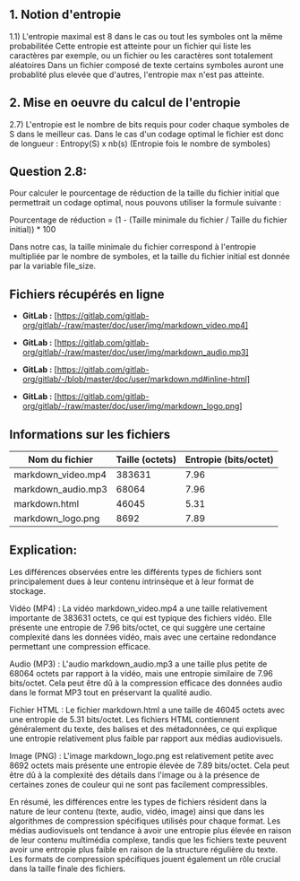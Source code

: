## 1. Notion d'entropie

1.1) L'entropie maximal est 8 dans le cas ou tout les symboles ont la même probabilitée 
Cette entropie est atteinte pour un fichier qui liste les caractères par exemple, ou un fichier ou les caractères sont totalement aléatoires 
Dans un fichier composé de texte certains symboles auront une probablité plus elevée que d'autres, l'entropie max n'est pas atteinte.

## 2. Mise en oeuvre du calcul de l'entropie 

2.7) L'entropie est le nombre de bits requis pour coder chaque symboles de S dans le meilleur cas.
Dans le cas d'un codage optimal le fichier est donc de longueur : Entropy(S) x nb(s) 
(Entropie fois le nombre de symboles)

## Question 2.8:
Pour calculer le pourcentage de réduction de la taille du fichier initial que permettrait un codage optimal, nous pouvons utiliser la formule suivante :

Pourcentage de réduction = (1 - (Taille minimale du fichier / Taille du fichier initial)) * 100

Dans notre cas, la taille minimale du fichier correspond à l'entropie multipliée par le nombre de symboles, et la taille du fichier initial est donnée par la variable file_size.

## Fichiers récupérés en ligne

- **GitLab :** [https://gitlab.com/gitlab-org/gitlab/-/raw/master/doc/user/img/markdown_video.mp4]
- **GitLab :** [https://gitlab.com/gitlab-org/gitlab/-/raw/master/doc/user/img/markdown_audio.mp3]
- **GitLab :** [https://gitlab.com/gitlab-org/gitlab/-/blob/master/doc/user/markdown.md#inline-html]

- **GitLab :** [https://gitlab.com/gitlab-org/gitlab/-/raw/master/doc/user/img/markdown_logo.png]

## Informations sur les fichiers

| Nom du fichier           | Taille (octets) | Entropie (bits/octet) |
|--------------------------|-----------------|-----------------------|
| markdown_video.mp4       | 383631          | 7.96                  |
| markdown_audio.mp3       | 68064           | 7.96                  |
| markdown.html            | 46045           | 5.31                  |
| markdown_logo.png        | 8692            | 7.89                  |

## Explication: 
Les différences observées entre les différents types de fichiers sont principalement dues à leur contenu intrinsèque et à leur format de stockage.

Vidéo (MP4) : La vidéo markdown_video.mp4 a une taille relativement importante de 383631 octets, ce qui est typique des fichiers vidéo. Elle présente une entropie de 7.96 bits/octet, ce qui suggère une certaine complexité dans les données vidéo, mais avec une certaine redondance permettant une compression efficace.

Audio (MP3) : L'audio markdown_audio.mp3 a une taille plus petite de 68064 octets par rapport à la vidéo, mais une entropie similaire de 7.96 bits/octet. Cela peut être dû à la compression efficace des données audio dans le format MP3 tout en préservant la qualité audio.

Fichier HTML : Le fichier markdown.html a une taille de 46045 octets avec une entropie de 5.31 bits/octet. Les fichiers HTML contiennent généralement du texte, des balises et des métadonnées, ce qui explique une entropie relativement plus faible par rapport aux médias audiovisuels.

Image (PNG) : L'image markdown_logo.png est relativement petite avec 8692 octets mais présente une entropie élevée de 7.89 bits/octet. Cela peut être dû à la complexité des détails dans l'image ou à la présence de certaines zones de couleur qui ne sont pas facilement compressibles.

En résumé, les différences entre les types de fichiers résident dans la nature de leur contenu (texte, audio, vidéo, image) ainsi que dans les algorithmes de compression spécifiques utilisés pour chaque format. Les médias audiovisuels ont tendance à avoir une entropie plus élevée en raison de leur contenu multimédia complexe, tandis que les fichiers texte peuvent avoir une entropie plus faible en raison de la structure régulière du texte. Les formats de compression spécifiques jouent également un rôle crucial dans la taille finale des fichiers.
